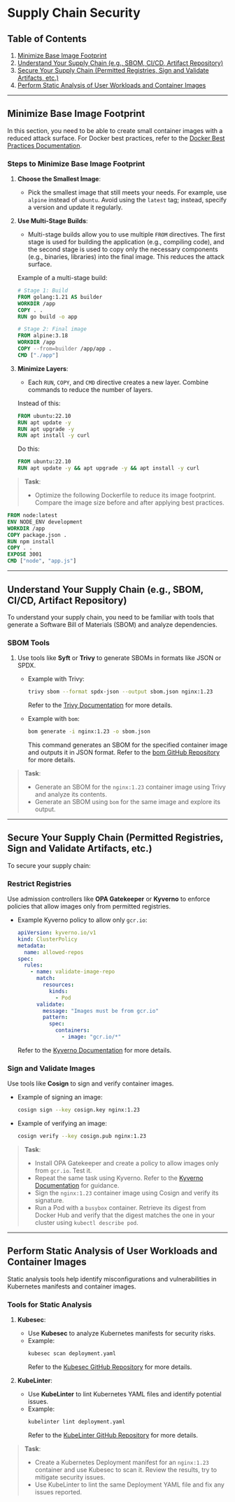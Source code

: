 # Supply Chain Security

## Table of Contents
1. [Minimize Base Image Footprint](#minimize-base-image-footprint)
2. [Understand Your Supply Chain (e.g., SBOM, CI/CD, Artifact Repository)](#understand-your-supply-chain-eg-sbom-cicd-artifact-repository)
3. [Secure Your Supply Chain (Permitted Registries, Sign and Validate Artifacts, etc.)](#secure-your-supply-chain-permitted-registries-sign-and-validate-artifacts-etc)
4. [Perform Static Analysis of User Workloads and Container Images](#perform-static-analysis-of-user-workloads-and-container-images)

---

## Minimize Base Image Footprint

In this section, you need to be able to create small container images with a reduced attack surface. For Docker best practices, refer to the [Docker Best Practices Documentation](https://docs.docker.com/build/building-best-practices/).

### Steps to Minimize Base Image Footprint

1. **Choose the Smallest Image**:
   - Pick the smallest image that still meets your needs. For example, use `alpine` instead of `ubuntu`. Avoid using the `latest` tag; instead, specify a version and update it regularly.

2. **Use Multi-Stage Builds**:
   - Multi-stage builds allow you to use multiple `FROM` directives. The first stage is used for building the application (e.g., compiling code), and the second stage is used to copy only the necessary components (e.g., binaries, libraries) into the final image. This reduces the attack surface.

   Example of a multi-stage build:
   ```dockerfile
   # Stage 1: Build
   FROM golang:1.21 AS builder
   WORKDIR /app
   COPY . .
   RUN go build -o app

   # Stage 2: Final image
   FROM alpine:3.18
   WORKDIR /app
   COPY --from=builder /app/app .
   CMD ["./app"]
   ```

3. **Minimize Layers**:
   - Each `RUN`, `COPY`, and `CMD` directive creates a new layer. Combine commands to reduce the number of layers.

   Instead of this:
   ```dockerfile
   FROM ubuntu:22.10
   RUN apt update -y
   RUN apt upgrade -y
   RUN apt install -y curl
   ```

   Do this:
   ```dockerfile
   FROM ubuntu:22.10
   RUN apt update -y && apt upgrade -y && apt install -y curl
   ```

> **Task**:
> - Optimize the following Dockerfile to reduce its image footprint. Compare the image size before and after applying best practices.
   ```dockerfile
   FROM node:latest
   ENV NODE_ENV development
   WORKDIR /app
   COPY package.json .
   RUN npm install
   COPY . .
   EXPOSE 3001
   CMD ["node", "app.js"]
   ```

---

## Understand Your Supply Chain (e.g., SBOM, CI/CD, Artifact Repository)

To understand your supply chain, you need to be familiar with tools that generate a Software Bill of Materials (SBOM) and analyze dependencies.

### SBOM Tools

1. Use tools like **Syft** or **Trivy** to generate SBOMs in formats like JSON or SPDX.
   - Example with Trivy:
     ```bash
     trivy sbom --format spdx-json --output sbom.json nginx:1.23
     ```
     Refer to the [Trivy Documentation](https://aquasecurity.github.io/trivy/) for more details.

   - Example with `bom`:
     ```bash
     bom generate -i nginx:1.23 -o sbom.json
     ```
     This command generates an SBOM for the specified container image and outputs it in JSON format. Refer to the [bom GitHub Repository](https://github.com/kubernetes-sigs/bom) for more details.

> **Task**:
> - Generate an SBOM for the `nginx:1.23` container image using Trivy and analyze its contents.
> - Generate an SBOM using `bom` for the same image and explore its output.

---

## Secure Your Supply Chain (Permitted Registries, Sign and Validate Artifacts, etc.)

To secure your supply chain:

### Restrict Registries

Use admission controllers like **OPA Gatekeeper** or **Kyverno** to enforce policies that allow images only from permitted registries.

- Example Kyverno policy to allow only `gcr.io`:
  ```yaml
  apiVersion: kyverno.io/v1
  kind: ClusterPolicy
  metadata:
    name: allowed-repos
  spec:
    rules:
      - name: validate-image-repo
        match:
          resources:
            kinds:
              - Pod
        validate:
          message: "Images must be from gcr.io"
          pattern:
            spec:
              containers:
                - image: "gcr.io/*"
  ```
  Refer to the [Kyverno Documentation](https://kyverno.io/docs/) for more details.

### Sign and Validate Images

Use tools like **Cosign** to sign and verify container images.

- Example of signing an image:
  ```bash
  cosign sign --key cosign.key nginx:1.23
  ```

- Example of verifying an image:
  ```bash
  cosign verify --key cosign.pub nginx:1.23
  ```

> **Task**:
> - Install OPA Gatekeeper and create a policy to allow images only from `gcr.io`. Test it.
> - Repeat the same task using Kyverno. Refer to the [Kyverno Documentation](https://kyverno.io/docs/) for guidance.
> - Sign the `nginx:1.23` container image using Cosign and verify its signature.
> - Run a Pod with a `busybox` container. Retrieve its digest from Docker Hub and verify that the digest matches the one in your cluster using `kubectl describe pod`.

---

## Perform Static Analysis of User Workloads and Container Images

Static analysis tools help identify misconfigurations and vulnerabilities in Kubernetes manifests and container images.

### Tools for Static Analysis

1. **Kubesec**:
   - Use **Kubesec** to analyze Kubernetes manifests for security risks.
   - Example:
     ```bash
     kubesec scan deployment.yaml
     ```
     Refer to the [Kubesec GitHub Repository](https://github.com/controlplaneio/kubesec) for more details.

2. **KubeLinter**:
   - Use **KubeLinter** to lint Kubernetes YAML files and identify potential issues.
   - Example:
     ```bash
     kubelinter lint deployment.yaml
     ```
     Refer to the [KubeLinter GitHub Repository](https://github.com/stackrox/kube-linter) for more details.

> **Task**:
> - Create a Kubernetes Deployment manifest for an `nginx:1.23` container and use Kubesec to scan it. Review the results, try to mitigate security issues.
> - Use KubeLinter to lint the same Deployment YAML file and fix any issues reported.
